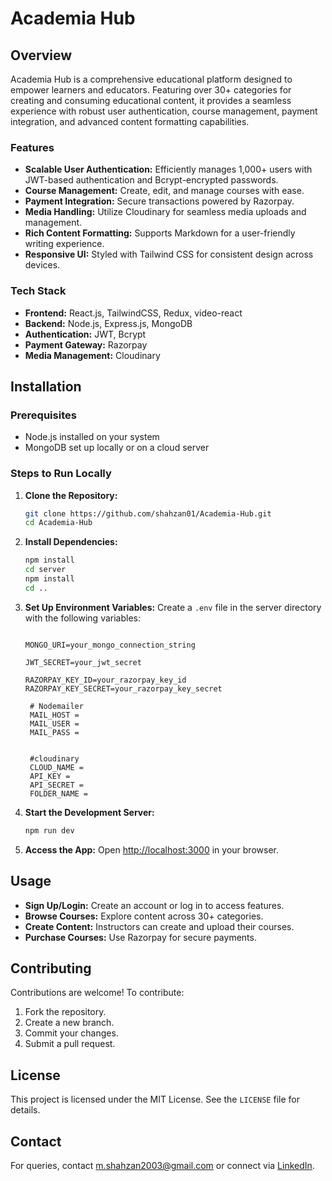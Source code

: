 # Academia Hub


## Overview
Academia Hub is a comprehensive educational platform designed to empower learners and educators. Featuring over 30+ categories for creating and consuming educational content, it provides a seamless experience with robust user authentication, course management, payment integration, and advanced content formatting capabilities.

### Features
- **Scalable User Authentication:** Efficiently manages 1,000+ users with JWT-based authentication and Bcrypt-encrypted passwords.
- **Course Management:** Create, edit, and manage courses with ease.
- **Payment Integration:** Secure transactions powered by Razorpay.
- **Media Handling:** Utilize Cloudinary for seamless media uploads and management.
- **Rich Content Formatting:** Supports Markdown for a user-friendly writing experience.
- **Responsive UI:** Styled with Tailwind CSS for consistent design across devices.

### Tech Stack
- **Frontend:** React.js, TailwindCSS, Redux, video-react
- **Backend:** Node.js, Express.js, MongoDB
- **Authentication:** JWT, Bcrypt
- **Payment Gateway:** Razorpay
- **Media Management:** Cloudinary

## Installation

### Prerequisites
- Node.js installed on your system
- MongoDB set up locally or on a cloud server

### Steps to Run Locally

1. **Clone the Repository:**
   ```bash
   git clone https://github.com/shahzan01/Academia-Hub.git
   cd Academia-Hub
   ```

2. **Install Dependencies:**
   ```bash
   npm install
   cd server
   npm install
   cd ..
   ```

3. **Set Up Environment Variables:**
   Create a `.env` file in the server directory with the following variables:
   ```env
   
   MONGO_URI=your_mongo_connection_string
   
   JWT_SECRET=your_jwt_secret
   
   RAZORPAY_KEY_ID=your_razorpay_key_id
   RAZORPAY_KEY_SECRET=your_razorpay_key_secret
  
    # Nodemailer
    MAIL_HOST = 
    MAIL_USER = 
    MAIL_PASS = 
 

    #cloudinary
    CLOUD_NAME = 
    API_KEY =
    API_SECRET = 
    FOLDER_NAME = 

   ```

4. **Start the Development Server:**
   ```bash
   npm run dev
   ```

5. **Access the App:**
   Open [http://localhost:3000](http://localhost:3000) in your browser.

## Usage
- **Sign Up/Login:** Create an account or log in to access features.
- **Browse Courses:** Explore content across 30+ categories.
- **Create Content:** Instructors can create and upload their courses.
- **Purchase Courses:** Use Razorpay for secure payments.

## Contributing
Contributions are welcome! To contribute:

1. Fork the repository.
2. Create a new branch.
3. Commit your changes.
4. Submit a pull request.

## License
This project is licensed under the MIT License. See the `LICENSE` file for details.

## Contact
For queries, contact [m.shahzan2003@gmail.com](mailto:m.shahzan2003@gmail.com) or connect via [LinkedIn](https://www.linkedin.com/in/mohd-shahzan1/).

